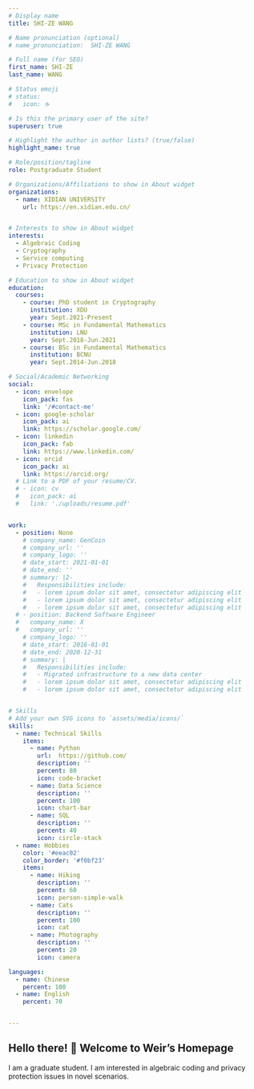```yaml
---
# Display name
title: SHI-ZE WANG

# Name pronunciation (optional)
# name_pronunciation:  SHI-ZE WANG

# Full name (for SEO)
first_name: SHI-ZE
last_name: WANG

# Status emoji
# status:
#   icon: ☕️

# Is this the primary user of the site?
superuser: true

# Highlight the author in author lists? (true/false)
highlight_name: true

# Role/position/tagline
role: Postgraduate Student

# Organizations/Affiliations to show in About widget
organizations:
  - name: XIDIAN UNIVERSITY
    url: https://en.xidian.edu.cn/


# Interests to show in About widget
interests:
  - Algebraic Coding
  - Cryptography
  - Service computing
  - Privacy Protection

# Education to show in About widget
education:
  courses:
    - course: PhD student in Cryptography
      institution: XDU
      year: Sept.2021-Present
    - course: MSc in Fundamental Mathematics
      institution: LNU
      year: Sept.2018-Jun.2021
    - course: BSc in Fundamental Mathematics
      institution: BCNU
      year: Sept.2014-Jun.2018

# Social/Academic Networking
social:
  - icon: envelope
    icon_pack: fas
    link: '/#contact-me'
  - icon: google-scholar
    icon_pack: ai
    link: https://scholar.google.com/
  - icon: linkedin
    icon_pack: fab
    link: https://www.linkedin.com/
  - icon: orcid
    icon_pack: ai
    link: https://orcid.org/
  # Link to a PDF of your resume/CV.
  # - icon: cv
  #   icon_pack: ai
  #   link: './uploads/resume.pdf'


work:
  - position: None
    # company_name: GenCoin
    # company_url: ''
    # company_logo: ''
    # date_start: 2021-01-01
    # date_end: ''
    # summary: |2-
    #   Responsibilities include:
    #   - lorem ipsum dolor sit amet, consectetur adipiscing elit
    #   - lorem ipsum dolor sit amet, consectetur adipiscing elit
    #   - lorem ipsum dolor sit amet, consectetur adipiscing elit
  # - position: Backend Software Engineer
  #   company_name: X
  #   company_url: ''
    # company_logo: ''
    # date_start: 2016-01-01
    # date_end: 2020-12-31
    # summary: |
    #   Responsibilities include:
    #   - Migrated infrastructure to a new data center
    #   - lorem ipsum dolor sit amet, consectetur adipiscing elit
    #   - lorem ipsum dolor sit amet, consectetur adipiscing elit


# Skills
# Add your own SVG icons to `assets/media/icons/`
skills:
  - name: Technical Skills
    items:
      - name: Python
        url:  https://github.com/
        description: ''
        percent: 80
        icon: code-bracket
      - name: Data Science
        description: ''
        percent: 100
        icon: chart-bar
      - name: SQL
        description: ''
        percent: 40
        icon: circle-stack
  - name: Hobbies
    color: '#eeac02'
    color_border: '#f0bf23'
    items:
      - name: Hiking
        description: ''
        percent: 60
        icon: person-simple-walk
      - name: Cats
        description: ''
        percent: 100
        icon: cat
      - name: Photography
        description: ''
        percent: 20
        icon: camera

languages:
  - name: Chinese
    percent: 100
  - name: English
    percent: 70


---
```


## Hello there! 👋  Welcome to Weir’s Homepage

I am a graduate student. I am interested in algebraic coding and privacy protection issues in novel scenarios.